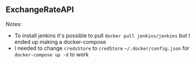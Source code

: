 ## ExchangeRateAPI
Notes:
- To install jenkins it's possible to pull `docker pull jenkins/jenkins` but I ended up making a docker-compose
- I needed to change `credsStore` to `credStore` `~/.docker/config.json` for `docker-compose up -d` to work
